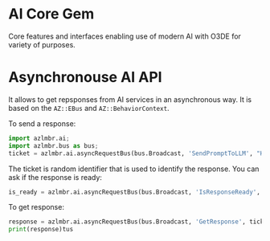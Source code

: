 # AI Core Gem
Core features and interfaces enabling use of modern AI with O3DE for variety of purposes.  

# Asynchronouse AI API

It allows to get repsponses from AI services in an asynchronous way. 
It is based on the `AZ::EBus` and `AZ::BehaviorContext`. 

To send a response:
```python
import azlmbr.ai;
import azlmbr.bus as bus;
ticket = azlmbr.ai.asyncRequestBus(bus.Broadcast, 'SendPromptToLLM', "Hello,World")
```
The ticket is random identifier that is used to identify the response.
You can ask if the response is ready:
```python
is_ready = azlmbr.ai.asyncRequestBus(bus.Broadcast, 'IsResponseReady', ticket)
```

To get response:
```python
response = azlmbr.ai.asyncRequestBus(bus.Broadcast, 'GetResponse', ticket)
print(response)tus
```